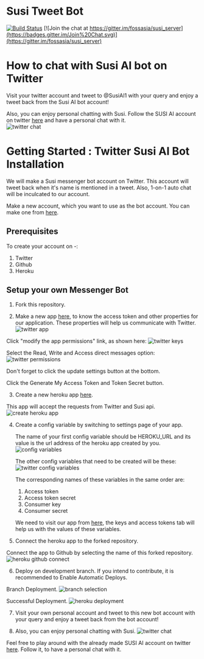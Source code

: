 # Susi Tweet Bot
[![Build Status](https://travis-ci.org/fossasia/susi_tweetbot.svg?branch=master)](https://travis-ci.org/fossasia/susi_tweetbot) 
[![Join the chat at https://gitter.im/fossasia/susi_server](https://badges.gitter.im/Join%20Chat.svg)](https://gitter.im/fossasia/susi_server)

# How to chat with Susi AI bot on Twitter
Visit your twitter account and tweet to @SusiAI1 with your query and enjoy a tweet back from the Susi AI bot account!

Also, you can enjoy personal chatting with Susi. Follow the SUSI AI account on twitter [here](https://twitter.com/SusiAI1) and have a personal chat with it.  
![twitter chat](/docs/images/twitterChat.PNG)

# Getting Started : Twitter Susi AI Bot Installation 
We will make a Susi messenger bot account on Twitter. This account will tweet back when it's name is mentioned in a tweet. Also, 1-on-1 auto chat will be inculcated to our account.

Make a new account, which you want to use as the bot account. You can make one from [here](https://www.twitter.com).

## Prerequisites
To create your account on -:
1. Twitter
2. Github
3. Heroku

## Setup your own Messenger Bot
1. Fork this repository.

2. Make a new app [here](https://apps.twitter.com/app/new), to know the access token and other properties for our application. These properties will help us communicate with Twitter.
 ![twitter app](docs/images/twitterAppNew.PNG)
 
 Click "modify the app permissions" link, as shown here:
 ![twitter keys](/docs/images/TwitterKeys1.PNG)
 
 Select the Read, Write and Access direct messages option:
 ![twitter permissions](/docs/images/twitterAccessPermissions.PNG)
  
 Don't forget to click the update settings button at the bottom.
 
 Click the Generate My Access Token and Token Secret button.
 
3. Create a new heroku app [here](https://dashboard.heroku.com/new?org=personal-apps).

 This app will accept the requests from Twitter and Susi api.
 ![create heroku app](/docs/images/createHerokuApp.png)

4. Create a config variable by switching to settings page of your app.
   
   The name of your first config variable should be HEROKU_URL and its value is the url address of the heroku app created by you. 
   ![config variables](docs/images/configVariables.PNG)
   
   The other config variables that need to be created will be these:
   ![twitter config variables](/docs/images/twitterConfigVariables.PNG)
   
   The corresponding names of these variables in the same order are:
   1. Access token
   2. Access token secret
   3. Consumer key
   4. Consumer secret
   
   We need to visit our app from [here](https://apps.twitter.com), the keys and access tokens tab will help us with the values of these variables.

5. Connect the heroku app to the forked repository.
 
 Connect the app to Github by selecting the name of this forked repository.
 ![heroku github connect](/docs/images/herokuGithubConnect.png)

6. Deploy on development branch. If you intend to contribute, it is recommended to Enable Automatic Deploys.

 Branch Deployment.
 ![branch selection](/docs/images/branchSelection.png)

 Successful Deployment.
 ![heroku deployment](/docs/images/herokuDeployment.png)

7. Visit your own personal account and tweet to this new bot account with your query and enjoy a tweet back from the bot account!

8. Also, you can enjoy personal chatting with Susi.
 ![twitter chat](/docs/images/twitterChat.PNG)
 
 Feel free to play around with the already made SUSI AI account on twitter [here](https://twitter.com/SusiAI1). Follow it, to have a personal chat with it.

